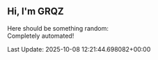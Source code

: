 ## Hi, I'm GRQZ
Here should be something random:  
Completely automated!

Last Update: 2025-10-08 12:21:44.698082+00:00
